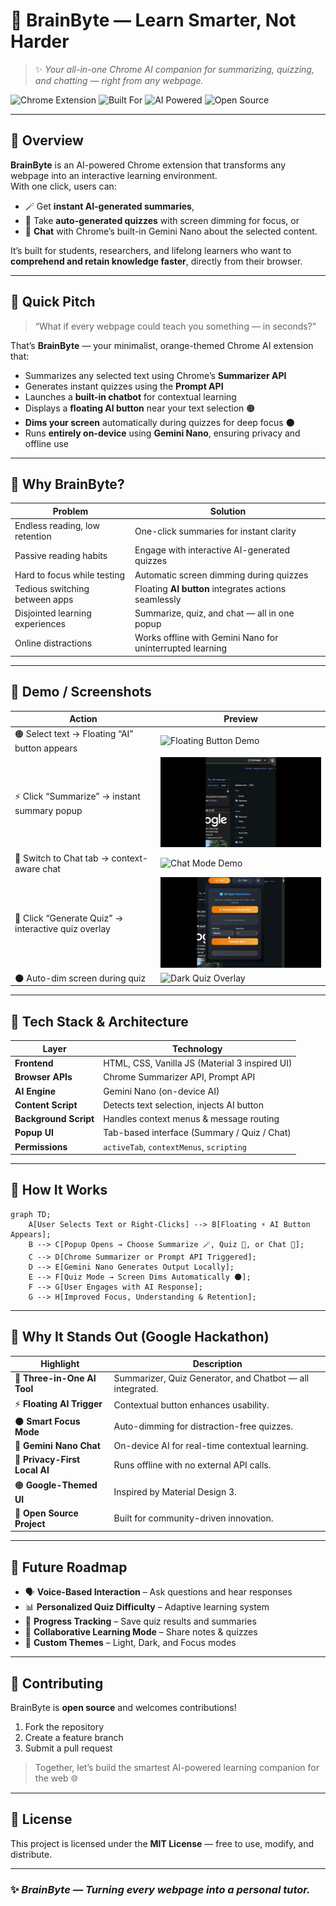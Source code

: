 # 🧠 BrainByte — Learn Smarter, Not Harder  
> ✨ *Your all-in-one Chrome AI companion for summarizing, quizzing, and chatting — right from any webpage.*

![Chrome Extension](https://img.shields.io/badge/Platform-Chrome%20Extension-orange?style=flat-square)
![Built For](https://img.shields.io/badge/Built%20For-Google%20Hackathon-blue?style=flat-square)
![AI Powered](https://img.shields.io/badge/Powered%20By-Gemini%20Nano%20(Prompt%20%26%20Summarizer)-green?style=flat-square)
![Open Source](https://img.shields.io/badge/Open%20Source-Yes-brightgreen?style=flat-square)

---

## 📘 Overview
**BrainByte** is an AI-powered Chrome extension that transforms any webpage into an interactive learning environment.  
With one click, users can:
- 🪄 Get **instant AI-generated summaries**,  
- 🧩 Take **auto-generated quizzes** with screen dimming for focus, or  
- 💬 **Chat** with Chrome’s built-in Gemini Nano about the selected content.  

It’s built for students, researchers, and lifelong learners who want to **comprehend and retain knowledge faster**, directly from their browser.

---

## 🎯 Quick Pitch
> “What if every webpage could teach you something — in seconds?”

That’s **BrainByte** — your minimalist, orange-themed Chrome AI extension that:
- Summarizes any selected text using Chrome’s **Summarizer API**  
- Generates instant quizzes using the **Prompt API**  
- Launches a **built-in chatbot** for contextual learning  
- Displays a **floating AI button** near your text selection 🟠  
- **Dims your screen** automatically during quizzes for deep focus 🌑  
- Runs **entirely on-device** using **Gemini Nano**, ensuring privacy and offline use  

---

## 🚀 Why BrainByte?

| Problem | Solution |
|----------|-----------|
| Endless reading, low retention | One-click summaries for instant clarity |
| Passive reading habits | Engage with interactive AI-generated quizzes |
| Hard to focus while testing | Automatic screen dimming during quizzes |
| Tedious switching between apps | Floating **AI button** integrates actions seamlessly |
| Disjointed learning experiences | Summarize, quiz, and chat — all in one popup |
| Online distractions | Works offline with Gemini Nano for uninterrupted learning |

---

## 🧩 Demo / Screenshots

| Action | Preview |
|--------|----------|
| 🟠 Select text → Floating “AI” button appears | ![Floating Button Demo](demo/floating-button.gif) |
| ⚡ Click “Summarize” → instant summary popup | ![Summarizer Demo](demo/summarize.gif) |
| 💬 Switch to Chat tab → context-aware chat | ![Chat Mode Demo](demo/chat.gif) |
| 🧠 Click “Generate Quiz” → interactive quiz overlay | ![Quiz Demo](demo/quiz.gif) |
| 🌑 Auto-dim screen during quiz | ![Dark Quiz Overlay](demo/dark.gif) |


---

## 🧱 Tech Stack & Architecture

| Layer | Technology |
|--------|-------------|
| **Frontend** | HTML, CSS, Vanilla JS (Material 3 inspired UI) |
| **Browser APIs** | Chrome Summarizer API, Prompt API |
| **AI Engine** | Gemini Nano (on-device AI) |
| **Content Script** | Detects text selection, injects AI button |
| **Background Script** | Handles context menus & message routing |
| **Popup UI** | Tab-based interface (Summary / Quiz / Chat) |
| **Permissions** | `activeTab`, `contextMenus`, `scripting` |

---

## 🧭 How It Works

```mermaid
graph TD;
    A[User Selects Text or Right-Clicks] --> B[Floating ⚡ AI Button Appears];
    B --> C[Popup Opens → Choose Summarize 🪄, Quiz 🧠, or Chat 💬];
    C --> D[Chrome Summarizer or Prompt API Triggered];
    D --> E[Gemini Nano Generates Output Locally];
    E --> F[Quiz Mode → Screen Dims Automatically 🌑];
    F --> G[User Engages with AI Response];
    G --> H[Improved Focus, Understanding & Retention];
```

---

## 🌟 Why It Stands Out (Google Hackathon)

| Highlight | Description |
|------------|--------------|
| 🧠 **Three-in-One AI Tool** | Summarizer, Quiz Generator, and Chatbot — all integrated. |
| ⚡ **Floating AI Trigger** | Contextual button enhances usability. |
| 🌑 **Smart Focus Mode** | Auto-dimming for distraction-free quizzes. |
| 💬 **Gemini Nano Chat** | On-device AI for real-time contextual learning. |
| 🧱 **Privacy-First Local AI** | Runs offline with no external API calls. |
| 🟠 **Google-Themed UI** | Inspired by Material Design 3. |
| 🧩 **Open Source Project** | Built for community-driven innovation. |

---

## 🔮 Future Roadmap

- 🗣️ **Voice-Based Interaction** – Ask questions and hear responses  
- 📊 **Personalized Quiz Difficulty** – Adaptive learning system  
- 🧠 **Progress Tracking** – Save quiz results and summaries  
- 🤝 **Collaborative Learning Mode** – Share notes & quizzes  
- 🎨 **Custom Themes** – Light, Dark, and Focus modes  

---

## 🤝 Contributing

BrainByte is **open source** and welcomes contributions!  
1. Fork the repository  
2. Create a feature branch  
3. Submit a pull request  

> Together, let’s build the smartest AI-powered learning companion for the web 🌐  

---

## 🧩 License
This project is licensed under the **MIT License** — free to use, modify, and distribute.

---

### ✨ *BrainByte — Turning every webpage into a personal tutor.*
